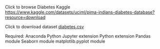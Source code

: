 Click to browse Diabetes Kaggle
https://www.kaggle.com/datasets/uciml/pima-indians-diabetes-database?resource=download

Click to download dataset
[diabetes.csv](https://github.com/user-attachments/files/17015876/diabetes.csv)

Required:
Anaconda
Python
Jupyter extension
Python extension
Pandas module
Seaborn module
matplotlib.pyplot module

